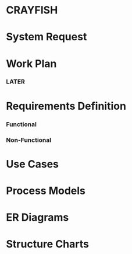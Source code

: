 # CRAYFISH

# System Request

# Work Plan
### LATER

# Requirements Definition
### Functional
### Non-Functional

# Use Cases

# Process Models

# ER Diagrams

# Structure Charts